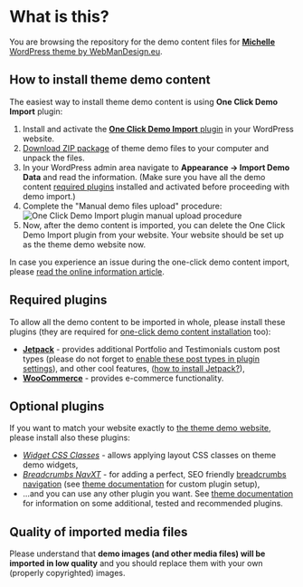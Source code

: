 # What is this?

You are browsing the repository for the demo content files for [**Michelle** WordPress theme by WebManDesign.eu](https://www.webmandesign.eu/portfolio/michelle-wordpress-theme/).


## How to install theme demo content

The easiest way to install theme demo content is using **One Click Demo Import** plugin:

1. Install and activate the [**One Click Demo Import** plugin](https://wordpress.org/plugins/one-click-demo-import/) in your WordPress website.
2. [Download ZIP package](https://github.com/webmandesign/demo-content/raw/master/michelle/michelle-theme-demo.zip) of theme demo files to your computer and unpack the files.
3. In your WordPress admin area navigate to **Appearance &rarr; Import Demo Data** and read the information. (Make sure you have all the demo content [required plugins](#required-plugins) installed and activated before proceeding with demo import.)
4. Complete the "Manual demo files upload" procedure:
  &nbsp;
  ![One Click Demo Import plugin manual upload procedure](https://easycaptures.com/fs/uploaded/1417/4892725901.png)
5. Now, after the demo content is imported, you can delete the One Click Demo Import plugin from your website. Your website should be set up as the theme demo website now.

In case you experience an issue during the one-click demo content import, please [read the online information article](https://github.com/proteusthemes/one-click-demo-import/blob/master/docs/import-problems.md).

## Required plugins

To allow all the demo content to be imported in whole, please install these plugins (they are required for [one-click demo content installation](#one-click-installation) too):

- [**Jetpack**](https://wordpress.org/plugins/webman-amplifier/) - provides additional Portfolio and Testimonials custom post types (please do not forget to [enable these post types in plugin settings](https://jetpack.com/support/custom-content-types/)), and other cool features, ([how to install Jetpack?](https://jetpack.com/support/installing-jetpack/)),
- [**WooCommerce**](https://wordpress.org/plugins/woocommerce/) - provides e-commerce functionality.

## Optional plugins

If you want to match your website exactly to [the theme demo website](http://themedemos.webmandesign.eu/michelle/), please install also these plugins: 

- [*Widget CSS Classes*](https://wordpress.org/plugins/widget-css-classes/) - allows applying layout CSS classes on theme demo widgets,
- [*Breadcrumbs NavXT*](https://wordpress.org/plugins/breadcrumb-navxt/) - for adding a perfect, SEO friendly [breadcrumbs navigation](http://en.wikipedia.org/wiki/Breadcrumb_%28navigation%29) (see [theme documentation](https://webmandesign.github.io/docs/michelle/#breadcrumbs) for custom plugin setup),
- ...and you can use any other plugin you want. See [theme documentation](https://webmandesign.github.io/docs/michelle/#plugins-others) for information on some additional, tested and recommended plugins.

## Quality of imported media files

Please understand that **demo images (and other media files) will be imported in low quality** and you should replace them with your own (properly copyrighted) images.